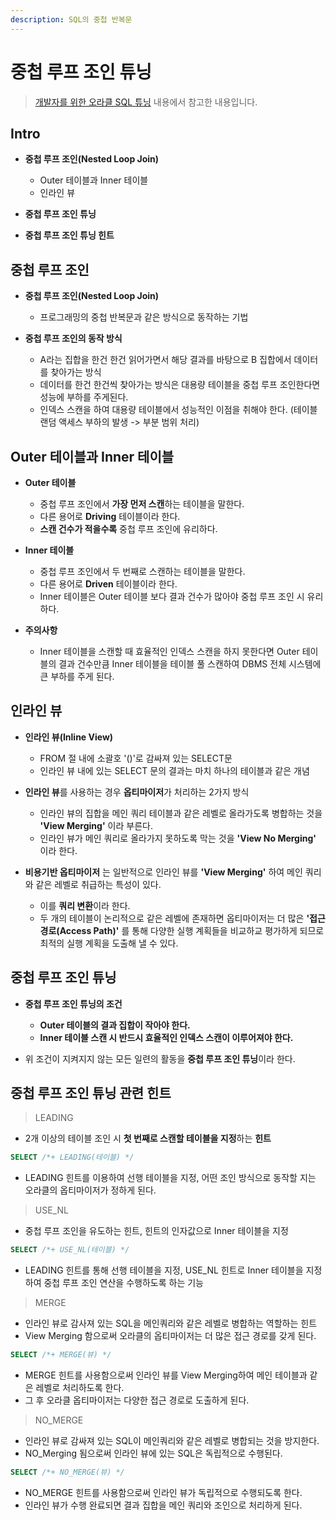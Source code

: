 ```yaml
---
description: SQL의 중첩 반복문
---
```


# 중첩 루프 조인 튜닝

> [개발자를 위한 오라클 SQL 튜닝](https://www.hanbit.co.kr/store/books/look.php?p_code=E9267570814) 내용에서 참고한 내용입니다.

## Intro

- **중첩 루프 조인(Nested Loop Join)**
	- Outer 테이블과 Inner 테이블
	- 인라인 뷰

- **중첩 루프 조인 튜닝**
- **중첩 루프 조인 튜닝 힌트**

## **중첩 루프 조인**

- **중첩 루프 조인(Nested Loop Join)**
	- 프로그래밍의 중첩 반복문과 같은 방식으로 동작하는 기법

- **중첩 루프 조인의 동작 방식**
	- A라는 집합을 한건 한건 읽어가면서 해당 결과를 바탕으로 B 집합에서 데이터를 찾아가는 방식
	- 데이터를 한건 한건씩 찾아가는 방식은 대용량 테이블을 중첩 루프 조인한다면 성능에 부하를 주게된다.
	- 인덱스 스캔을 하여 대용량 테이블에서 성능적인 이점을 취해야 한다.
	  (테이블 랜덤 액세스 부하의 발생 -> 부분 범위 처리)

## **Outer 테이블과 Inner 테이블**

- **Outer 테이블**
	- 중첩 루프 조인에서 **가장 먼저 스캔**하는 테이블을 말한다.
	- 다른 용어로 **Driving** 테이블이라 한다.
	- **스캔 건수가 적을수록** 중첩 루프 조인에 유리하다.

- **Inner 테이블**
	- 중첩 루프 조인에서 두 번째로 스캔하는 테이블을 말한다.
	- 다른 용어로 **Driven** 테이블이라 한다.
	- Inner 테이블은 Outer 테이블 보다 결과 건수가 많아야 중첩 루프 조인 시 유리하다.

- **주의사항**
	- Inner 테이블을 스캔할 때 효율적인 인덱스 스캔을 하지 못한다면 Outer 테이블의 결과 건수만큼 Inner 테이블을 테이블 풀 스캔하여 DBMS 전체 시스템에 큰 부하를 주게 된다.

## 인라인 뷰

- **인라인 뷰(Inline View)**
	- FROM 절 내에 소괄호 '()'로 감싸져 있는 SELECT문
	- 인라인 뷰 내에 있는 SELECT 문의 결과는 마치 하나의 테이블과 같은 개념

- **인라인 뷰**를 사용하는 경우 **옵티마이저**가 처리하는 2가지 방식
	- 인라인 뷰의 집합을 메인 쿼리 테이블과 같은 레벨로 올라가도록 병합하는 것을 **'View Merging'** 이라 부른다.
	- 인라인 뷰가 메인 쿼리로 올라가지 못하도록 막는 것을 **'View No Merging'** 이라 한다.

- **비용기반 옵티마이저** 는 일반적으로 인라인 뷰를 **'View Merging'** 하여 메인 쿼리와 같은 레벨로 취급하는 특성이 있다.
	- 이를 **쿼리 변환**이라 한다.
	- 두 개의 테이블이 논리적으로 같은 레벨에 존재하면 옵티마이저는 더 많은 **'접근 경로(Access Path)'** 를 통해 다양한 실행 계획들을 비교하교 평가하게 되므로 최적의 실행 계획을 도출해 낼 수 있다.

## 중첩 루프 조인 튜닝

- **중첩 루프 조인 튜닝의 조건**
	- **Outer 테이블의 결과 집합이 작아야 한다.**
	- **Inner 테이블 스캔 시 반드시 효율적인 인덱스 스캔이 이루어져야 한다.**

- 위 조건이 지켜지지 않는 모든 일련의 활동을 **중첩 루프 조인 튜닝**이라 한다.

## 중첩 루프 조인 튜닝 관련 힌트

> LEADING

- 2개 이상의 테이블 조인 시 **첫 번째로 스캔할 테이블을 지정**하는 **힌트**

```sql
SELECT /*+ LEADING(테이블) */
```

- LEADING 힌트를 이용하여 선행 테이블을 지정, 어떤 조인 방식으로 동작할 지는 오라클의 옵티마이저가 정하게 된다.

> USE_NL

- 중첩 루프 조인을 유도하는 힌트, 힌트의 인자값으로 Inner 테이블을 지정

```sql
SELECT /*+ USE_NL(테이블) */
```

- LEADING 힌트를 통해 선행 테이블을 지정, USE_NL 힌트로 Inner 테이블을 지정하여 중첩 루프 조인 연산을 수행하도록 하는 기능

> MERGE

- 인라인 뷰로 감사져 있는 SQL을 메인쿼리와 같은 레벨로 병합하는 역할하는 힌트
- View Merging 함으로써 오라클의 옵티마이저는 더 많은 접근 경로를 갖게 된다.

```sql
SELECT /*+ MERGE(뷰) */
```

- MERGE 힌트를 사용함으로써 인라인 뷰를 View Merging하여 메인 테이블과 같은 레벨로 처리하도록 한다.
- 그 후 오라클 옵티마이저는 다양한 접근 경로로 도출하게 된다.

> NO_MERGE

- 인라인 뷰로 감싸져 있는 SQL이 메인쿼리와 같은 레벨로 병합되는 것을 방지한다.
- NO_Merging 됨으로써 인라인 뷰에 있는 SQL은 독립적으로 수행된다.

```sql
SELECT /*+ NO_MERGE(뷰) */
```

- NO_MERGE 힌트를 사용함으로써 인라인 뷰가 독립적으로 수행되도록 한다.
- 인라인 뷰가 수행 완료되면 결과 집합을 메인 쿼리와 조인으로 처리하게 된다.
